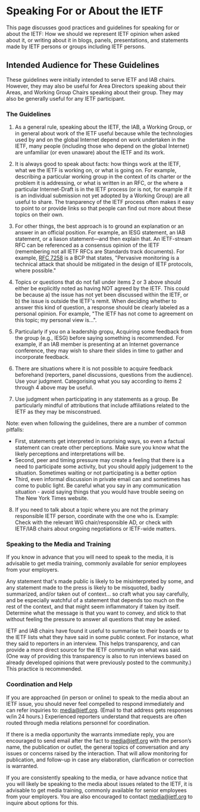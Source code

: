 # Speaking For or About the IETF
This page discusses good practices and guidelines for speaking for or about the IETF: How we should we represent IETF opinion when asked about it, or writing about it in blogs, panels, presentations, and statements made by IETF persons or groups including IETF persons.

## Intended Audience for These Guidelines 

These guidelines were initially intended to serve IETF and IAB chairs. However, they may also be useful for Area Directors speaking about their Areas, and Working Group Chairs speaking about their group. They may also be generally useful for any IETF participant.

### The Guidelines 

1. As a general rule, speaking about the IETF, the IAB, a Working Group, or in general about work of the IETF useful because while the technologies used by and on the global Internet depend on work undertaken in the IETF, many people (including those who depend on the global Internet) are unfamiliar (or even unaware) about the IETF and its work.

2. It is always good to speak about facts: how things work at the IETF, what we the IETF is working on, or what is going on. For example, describing a particular working group in the context of its charter or the problem it is addressing, or what is written in an RFC, or the where a particular Internet-Draft is in the IETF process (or is not, for example if it is an individual submission not yet adopted by a Working Group) are all useful to share. The tranparency of the IETF process often makes it easy to point to or provide links so that people can find out more about these topics on their own.

3. For other things, the best approach is to ground an explanation or an answer in an official position. For example, an IESG statement, an IAB statement, or a liason statement—and then explain that. An IETF-stream RFC can be referenced as a consensus opinion of the IETF (remembering not all IETF RFCs are Standards track documents). For example, [RFC 7258](https://www.rfc-editor.org/rfc/rfc7258.html) is a BCP that states, "Pervasive monitoring is a technical attack that should be mitigated in the design of IETF protocols, where possible."

4. Topics or questions that do not fall under items 2 or 3 above should either be explicitly noted as having NOT agreed by the IETF. This could be because a) the issue has not yet been discussed within the IETF, or b) the issue is outside the IETF's remit. When deciding whether to answer this kind of question, a response should be clearly labeled as a personal opinion. For example, "The IETF has not come to agreement on this topic; my personal view is...".

5. Particularly if you on a leadership gropu, Acquiring some feedback from the group (e.g., IESG) before saying something is recommended. For example, if an IAB member is presenting at an Internet governance conference, they may wish to share their slides in time to gather and incorporate feedback.

6. There are situations where it is not possible to acquire feedback beforehand (reporters, panel discussions, questions from the audience). Use your judgment. Categorising what you say according to items 2 through 4 above may be useful.

7. Use judgment when participating in any statements as a group. Be particularly mindful of attributions that include affiliations related to the IETF as they may be misconstrued.

Note: even when following the guidelines, there are a number of common pitfalls:
+ First, statements get interpreted in surprising ways, so even a factual statement can create other perceptions. Make sure you know what the likely perceptions and interpretations will be.
+ Second, peer and timing pressure may create a feeling that there is a need to participate some activity, but you should apply judgement to the situation. Sometimes waiting or not participating is a better option
+ Third, even informal discussion in private email can and sometimes has come to public light. Be careful what you say in any communication situation - avoid saying things that you would have trouble seeing on The New York Times website.

8. If you need to talk about a topic where you are not the primary responsible IETF person, coordinate with the one who is. Example: Check with the relevant WG chair/responsible AD, or check with IETF/IAB chairs about ongoing negotiations or IETF-wide matters.

### Speaking to the Media and Training 

If you know in advance that you will need to speak to the media, it is advisable to get media training, commonly available for senior employees from your employers.

Any statement that's made public is likely to be misinterpreted by some, and any statement made to the press is likely to be misquoted, badly summarized, and/or taken out of context... so craft what you say carefully, and be especially watchful of a statement that depends too much on the rest of the context, and that might seem inflammatory if taken by itself. Determine what the message is that you want to convey, and stick to that without feeling the pressure to answer all questions that may be asked.

IETF and IAB chairs have found it useful to summarise to their boards or to the IETF lists what they have said in some public context. For instance, what they said to reporters in an interview. This helps transparency, and can provide a more direct source for the IETF community on what was said. (One way of providing this transparency is also to run interviews based on already developed opinions that were previously posted to the community.) This practice is recommended.

### Coordination and Help 

If you are approached (in person or online) to speak to the media about an IETF issue, you should never feel compelled to respond immediately and can refer inquiries to: media@ietf.org. (Email to that address gets responses w/in 24 hours.) Experienced reporters understand that requests are often routed through media relations personnel for coordination.

If there is a media opportunity the warrants immediate reply, you are encouraged to send email after the fact to media@ietf.org with the person’s name, the publication or outlet, the general topics of conversation and any issues or concerns raised by the interaction. That will allow monitoring for publication, and follow-up in case any elaboration, clarification or correction is warranted.

If you are consistently speaking to the media, or have advance notice that you will likely be speaking to the media about issues related to the IETF, it is advisable to get media training, commonly available for senior employees from your employers. You are also encouraged to contact media@ietf.org to inquire about options for this.
